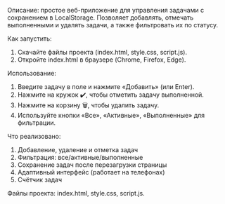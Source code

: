 Описание: 
простое веб-приложение для управления задачами с сохранением в LocalStorage. Позволяет добавлять, отмечать выполненными и удалять задачи, а также фильтровать их по статусу.

Как запустить:
1. Скачайте файлы проекта (index.html, style.css, script.js).
2. Откройте index.html в браузере (Chrome, Firefox, Edge).

Использование:
1. Введите задачу в поле и нажмите «Добавить» (или Enter).
2. Нажмите на кружок ✔️, чтобы отметить задачу выполненной.
3. Нажмите на корзину 🗑️, чтобы удалить задачу.
4. Используйте кнопки «Все», «Активные», «Выполненные» для фильтрации.

Что реализовано:
1. Добавление, удаление и отметка задач
2. Фильтрация: все/активные/выполненные
3. Сохранение задач после перезагрузки страницы
4. Адаптивный интерфейс (работает на телефонах)
5. Счётчик задач

Файлы проекта: index.html, style.css, script.js.
